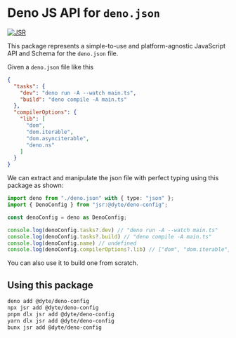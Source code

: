 # Deno JS API for `deno.json`
[![JSR](https://jsr.io/badges/@dyte/deno-config)](https://jsr.io/badges/@dyte/deno-config)

This package represents a simple-to-use and platform-agnostic JavaScript API and Schema for the `deno.json` file.

Given a `deno.json` file like this

```json
{
  "tasks": {
    "dev": "deno run -A --watch main.ts",
    "build": "deno compile -A main.ts"
  },
  "compilerOptions": {
    "lib": [
      "dom",
      "dom.iterable",
      "dom.asynciterable",
      "deno.ns"
    ]
  }
}
```
We can extract and manipulate the json file with perfect typing using this package as shown:

```typescript
import deno from "./deno.json" with { type: "json" };
import { DenoConfig } from "jsr:@dyte/deno-config";

const denoConfig = deno as DenoConfig;

console.log(denoConfig.tasks?.dev) // "deno run -A --watch main.ts"
console.log(denoConfig.tasks?.build) // "deno compile -A main.ts"
console.log(denoConfig.name) // undefined
console.log(denoConfig.compilerOptions?.lib) // ["dom", "dom.iterable", "dom.asynciterable", "deno.ns"]
```

You can also use it to build one from scratch.

## Using this package

```bash
deno add @dyte/deno-config
npx jsr add @dyte/deno-config
pnpm dlx jsr add @dyte/deno-config
yarn dlx jsr add @dyte/deno-config
bunx jsr add @dyte/deno-config
```
